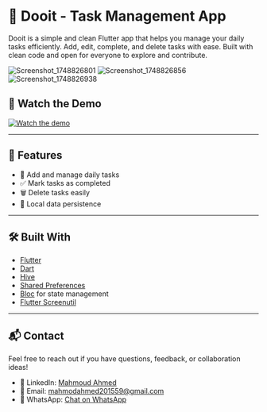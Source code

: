 # 📝 Dooit - Task Management App

Dooit is a simple and clean Flutter app that helps you manage your daily tasks efficiently. Add, edit, complete, and delete tasks with ease. Built with clean code and open for everyone to explore and contribute.

![Screenshot_1748826801](https://github.com/user-attachments/assets/6daceac6-63ff-453d-8fbf-6ca8542ff04b) ![Screenshot_1748826856](https://github.com/user-attachments/assets/f35fe9f8-2ee7-4b1d-b207-5a2f57d5f702) ![Screenshot_1748826938](https://github.com/user-attachments/assets/0aea729a-35ce-4cc9-a1dd-87e9fcc5fb5b)


## 🎥 Watch the Demo
[![Watch the demo](https://img.youtube.com/vi/gY5x-o7uaiw/0.jpg)](https://youtu.be/gY5x-o7uaiw)

---

## 🚀 Features

- 🧠 Add and manage daily tasks
- ✅ Mark tasks as completed
- 🗑️ Delete tasks easily
- 💾 Local data persistence

---

## 🛠️ Built With

- [Flutter](https://flutter.dev/)
- [Dart](https://dart.dev/)
- [Hive](https://pub.dev/packages/hive)
- [Shared Preferences](https://pub.dev/packages/shared_preferences)
- [Bloc](https://pub.dev/packages/flutter_bloc) for state management
- [Flutter Screenutil](https://pub.dev/packages/flutter_screenutil)


---

## 📬 Contact

Feel free to reach out if you have questions, feedback, or collaboration ideas!

- 💼 LinkedIn: [Mahmoud Ahmed](https://www.linkedin.com/in/bytevortex0)
- 📧 Email: mahmodahmed201559@gmail.com
- 💬 WhatsApp: [Chat on WhatsApp](https://wa.me/201018452234)

